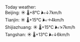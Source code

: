 Today weather:  
Beijing: ☀️   🌡️+8°C 🌬️↓7km/h  
Tianjin: ☀️   🌡️+15°C 🌬️→4km/h  
Shijiazhuang: ☀️   🌡️+15°C 🌬️↘7km/h  
Tangshan: ☀️   🌡️+13°C 🌬️↓6km/h  
